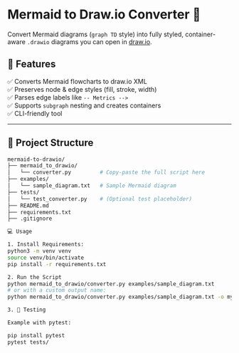 # Mermaid to Draw.io Converter 🧩

Convert Mermaid diagrams (`graph TD` style) into fully styled, container-aware `.drawio` diagrams you can open in [draw.io](https://app.diagrams.net).

## 🚀 Features

✅ Converts Mermaid flowcharts to draw.io XML  
✅ Preserves node & edge styles (fill, stroke, width)  
✅ Parses edge labels like `-- Metrics -->`  
✅ Supports `subgraph` nesting and creates containers  
✅ CLI-friendly tool

---

## 📂 Project Structure

```bash
mermaid-to-drawio/
├── mermaid_to_drawio/
│   └── converter.py         # Copy-paste the full script here
├── examples/
│   └── sample_diagram.txt   # Sample Mermaid diagram
├── tests/
│   └── test_converter.py    # (Optional test placeholder)
├── README.md
├── requirements.txt
├── .gitignore

💻 Usage

1. Install Requirements:
python3 -m venv venv
source venv/bin/activate
pip install -r requirements.txt

2. Run the Script
python mermaid_to_drawio/converter.py examples/sample_diagram.txt
# or with a custom output name:
python mermaid_to_drawio/converter.py examples/sample_diagram.txt -o my_diagram.drawio

3. 🧪 Testing

Example with pytest:

pip install pytest
pytest tests/

